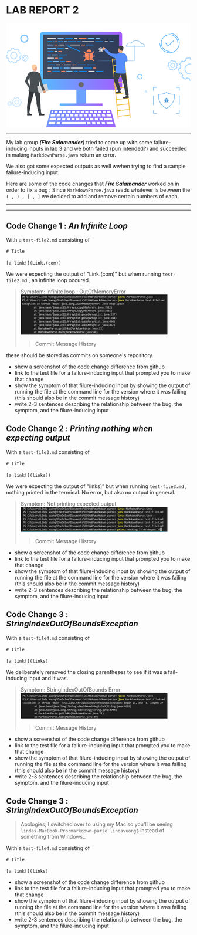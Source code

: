 # **LAB REPORT 2**

![Image](debugpic.png) 

---

My lab group ***(Fire Salamander)*** tried to come up with some failure-inducing inputs in lab 3 and we both failed (pun intended?) and succeeded in making  `MarkdownParse.java` return an error. 

We also got some expected outputs as well wwhen trying to find a sample failure-inducing input. 

Here are some of the code changes that ***Fire Salamander*** worked on in order to fix a bug : 
Since `MarkdownParse.java` reads whatever is between the ` ( , ) , [ , ] ` we decided to add and remove certain numbers of each.

---
---

## Code Change 1 : *An Infinite Loop*
With a `test-file2.md` consisting of 
```
# Title

[a link!](Link.(com))
```

We were expecting the output of "Link.(com)" but when running `test-file2.md` , an infinite loop occured.

> Symptom: infinite loop : OutOfMemoryError
![Image](2fail.png)
>>Commit Message History


these should be stored as commits on someone's repository.

- show a screenshot of the code change difference from github
- link to the test file for a failure-inducing input that prompted you to make that change
- show the symptom of that filure-inducing input by showing the output of running the file at the command line for the version where it was failing (this should also be in the commit message history)
- write 2-3 sentences describing the relationship between the bug, the symptom, and the filure-inducing input



## Code Change 2 : *Printing nothing when expecting output*
With a `test-file3.md` consisting of 
```
# Title

[a link!](links])
```

We were expecting the output of "links]" but when running `test-file3.md` , nothing printed in the terminal. No error, but also no output in general.

> Symptom: Not printing expected output
![Image](3fail.png)
>>Commit Message History



- show a screenshot of the code change difference from github
- link to the test file for a failure-inducing input that prompted you to make that change
- show the symptom of that filure-inducing input by showing the output of running the file at the command line for the version where it was failing (this should also be in the commit message history)
- write 2-3 sentences describing the relationship between the bug, the symptom, and the filure-inducing input


## Code Change 3 : *StringIndexOutOfBoundsException*

With a `test-file4.md` consisting of 
```
# Title

[a link!](links]
```

We deliberately removed the closing parentheses to see if it was a fail-inducing input and it was.

> Symptom: StringIndexOutOfBounds Error
![Image](4fail.png)
>>Commit Message History

- show a screenshot of the code change difference from github
- link to the test file for a failure-inducing input that prompted you to make that change
- show the symptom of that filure-inducing input by showing the output of running the file at the command line for the version where it was failing (this should also be in the commit message history)
- write 2-3 sentences describing the relationship between the bug, the symptom, and the filure-inducing input


## Code Change 3 : *StringIndexOutOfBoundsException*
> Apologies, I switched over to using my Mac so you'll be seeing `lindas-MacBook-Pro:markdown-parse lindavuong$` instead of something from Windows..

With a `test-file4.md` consisting of 
```
# Title

[a link!](links]
```

- show a screenshot of the code change difference from github
- link to the test file for a failure-inducing input that prompted you to make that change
- show the symptom of that filure-inducing input by showing the output of running the file at the command line for the version where it was failing (this should also be in the commit message history)
- write 2-3 sentences describing the relationship between the bug, the symptom, and the filure-inducing input
